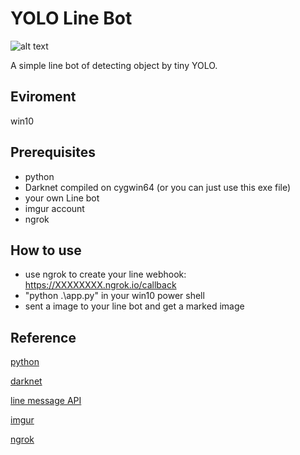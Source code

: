 # YOLO Line Bot

![alt text](https://github.com/jysh1214/YOLO-Line-bot/blob/master/picture/demo.png)

A simple line bot of detecting object by tiny YOLO.

## Eviroment
win10

## Prerequisites
- python
- Darknet compiled on cygwin64 (or you can just use this exe file)
- your own Line bot
- imgur account
- ngrok

## How to use
- use ngrok to create your line webhook: https://XXXXXXXX.ngrok.io/callback
- "python .\app.py" in your win10 power shell
- sent a image to your line bot and get a marked image

## Reference
[python](https://www.python.org/)

[darknet](https://pjreddie.com/darknet/)

[line message API](https://developers.line.biz/en/docs/messaging-api/overview/)

[imgur](https://imgur.com/)

[ngrok](https://ngrok.com/)
